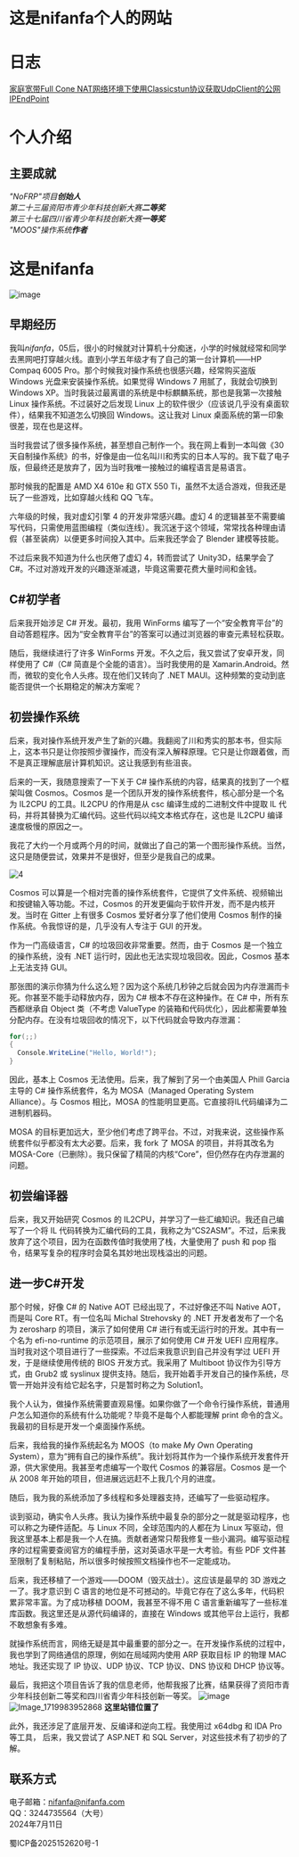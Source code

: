 # 这是nifanfa个人的网站
## 

# 日志
[家庭宽带Full Cone NAT网络环境下使用Classicstun协议获取UdpClient的公网IPEndPoint](stun/)  
  
# 个人介绍  
## 主要成就
*"NoFRP"项目**创始人***   
*第二十三届资阳市青少年科技创新大赛**二等奖***  
*第三十七届四川省青少年科技创新大赛**一等奖***  
*"MOOS"操作系统**作者***  

# 这是nifanfa
![image](images/IMG_20241230_165039.jpg)  
  
## 早期经历
我叫*nifanfa*，05后，很小的时候就对计算机十分痴迷，小学的时候就经常和同学去黑网吧打穿越火线。直到小学五年级才有了自己的第一台计算机——HP Compaq 6005 Pro。那个时候我对操作系统也很感兴趣，经常购买盗版 Windows 光盘来安装操作系统。如果觉得 Windows 7 用腻了，我就会切换到 Windows XP。当时我装过最离谱的系统是中标麒麟系统，那也是我第一次接触 Linux 操作系统。不过装好之后发现 Linux 上的软件很少（应该说几乎没有桌面软件），结果我不知道怎么切换回 Windows。这让我对 Linux 桌面系统的第一印象很差，现在也是这样。

当时我尝试了很多操作系统，甚至想自己制作一个。我在网上看到一本叫做《30天自制操作系统》的书，好像是由一位名叫川和秀实的日本人写的。我下载了电子版，但最终还是放弃了，因为当时我唯一接触过的编程语言是易语言。

那时候我的配置是 AMD X4 610e 和 GTX 550 Ti，虽然不太适合游戏，但我还是玩了一些游戏，比如穿越火线和 QQ 飞车。

六年级的时候，我对虚幻引擎 4 的开发非常感兴趣。虚幻 4 的逻辑甚至不需要编写代码，只需使用蓝图编程（类似连线）。我沉迷于这个领域，常常找各种理由请假（甚至装病）以便更多时间投入其中。后来我还学会了 Blender 建模等技能。

不过后来我不知道为什么也厌倦了虚幻 4，转而尝试了 Unity3D，结果学会了 C#。不过对游戏开发的兴趣逐渐减退，毕竟这需要花费大量时间和金钱。

## C#初学者
后来我开始涉足 C# 开发。最初，我用 WinForms 编写了一个“安全教育平台”的自动答题程序。因为“安全教育平台”的答案可以通过浏览器的审查元素轻松获取。

随后，我继续进行了许多 WinForms 开发。不久之后，我又尝试了安卓开发，同样使用了 C#（C# 简直是个全能的语言）。当时我使用的是 Xamarin.Android。然而，微软的变化令人头疼。现在他们又转向了 .NET MAUI。这种频繁的变动到底能否提供一个长期稳定的解决方案呢？

## 初尝操作系统
后来，我对操作系统开发产生了新的兴趣。我翻阅了川和秀实的那本书，但实际上，这本书只是让你按照步骤操作，而没有深入解释原理。它只是让你跟着做，而不是真正理解底层计算机知识。这让我感到有些沮丧。

后来的一天，我随意搜索了一下关于 C# 操作系统的内容，结果真的找到了一个框架叫做 Cosmos。Cosmos 是一个团队开发的操作系统套件，核心部分是一个名为 IL2CPU 的工具。IL2CPU 的作用是从 csc 编译生成的二进制文件中提取 IL 代码，并将其替换为汇编代码。这些代码以纯文本格式存在，这也是 IL2CPU 编译速度极慢的原因之一。

我花了大约一个月或两个月的时间，就做出了自己的第一个图形操作系统。当然，这只是随便尝试，效果并不是很好，但至少是我自己的成果。  
  
![4](images/cosmos-gui-sample.gif)
  
Cosmos 可以算是一个相对完善的操作系统套件，它提供了文件系统、视频输出和按键输入等功能。不过，Cosmos 的开发更偏向于软件开发，而不是内核开发。当时在 Gitter 上有很多 Cosmos 爱好者分享了他们使用 Cosmos 制作的操作系统。令我惊讶的是，几乎没有人专注于 GUI 的开发。

作为一门高级语言，C# 的垃圾回收非常重要。然而，由于 Cosmos 是一个独立的操作系统，没有 .NET 运行时，因此也无法实现垃圾回收。因此，Cosmos 基本上无法支持 GUI。

那张图的演示你猜为什么这么短？因为这个系统几秒钟之后就会因为内存泄漏而卡死。你甚至不能手动释放内存，因为 C# 根本不存在这种操作。在 C# 中，所有东西都继承自 Object 类（不考虑 ValueType 的装箱和代码优化），因此都需要单独分配内存。在没有垃圾回收的情况下，以下代码就会导致内存泄漏：

```cs
for(;;)
{
  Console.WriteLine("Hello, World!");
}
```

因此，基本上 Cosmos 无法使用。后来，我了解到了另一个由美国人 Phill Garcia 主导的 C# 操作系统套件，名为 MOSA（Managed Operating System Alliance）。与 Cosmos 相比，MOSA 的性能明显更高。它直接将IL代码编译为二进制机器码。

MOSA 的目标更加远大，至少他们考虑了跨平台。不过，对我来说，这些操作系统套件似乎都没有太大必要。后来，我 fork 了 MOSA 的项目，并将其改名为 MOSA-Core（已删除）。我只保留了精简的内核“Core”，但仍然存在内存泄漏的问题。 

## 初尝编译器
后来，我又开始研究 Cosmos 的 IL2CPU，并学习了一些汇编知识。我还自己编写了一个将 IL 代码转换为汇编代码的工具，我称之为“CS2ASM”。不过，后来我放弃了这个项目，因为在函数传值时我使用了栈，大量使用了 push 和 pop 指令，结果写复杂的程序时会莫名其妙地出现栈溢出的问题。

## 进一步C#开发
那个时候，好像 C# 的 Native AOT 已经出现了，不过好像还不叫 Native AOT，而是叫 Core RT。有一位名叫 Michal Strehovsky 的 .NET 开发者发布了一个名为 zerosharp 的项目，演示了如何使用 C# 进行有或无运行时的开发。其中有一个名为 efi-no-runtime 的示范项目，展示了如何使用 C# 开发 UEFI 应用程序。当时我对这个项目进行了一些探索。不过后来我意识到自己并没有学过 UEFI 开发，于是继续使用传统的 BIOS 开发方式。我采用了 Multiboot 协议作为引导方式，由 Grub2 或 syslinux 提供支持。随后，我开始着手开发自己的操作系统，尽管一开始并没有给它起名字，只是暂时称之为 Solution1。

我个人认为，做操作系统需要直观易懂。如果你做了一个命令行操作系统，普通用户怎么知道你的系统有什么功能呢？毕竟不是每个人都能理解 print 命令的含义。我最初的目标是开发一个桌面操作系统。

后来，我给我的操作系统起名为 MOOS（to make *M*y *O*wn *O*perating *S*ystem），意为“拥有自己的操作系统”。我计划将其作为一个操作系统开发套件开源，供大家使用。我甚至考虑编写一个取代 Cosmos 的兼容层。Cosmos 是一个从 2008 年开始的项目，但进展远远赶不上我几个月的进度。

随后，我为我的系统添加了多线程和多处理器支持，还编写了一些驱动程序。

谈到驱动，确实令人头疼。我认为操作系统中最复杂的部分之一就是驱动程序，也可以称之为硬件适配。与 Linux 不同，全球范围内的人都在为 Linux 写驱动，但我这里基本上都是我一个人在搞。贡献者通常只帮我修复一些小漏洞。编写驱动程序的过程需要查阅官方的编程手册，这对英语水平是一大考验。有些 PDF 文件甚至限制了复制粘贴，所以很多时候按照文档操作也不一定能成功。

后来，我还移植了一个游戏——DOOM（毁灭战士）。这应该是最早的 3D 游戏之一了。我才意识到 C 语言的地位是不可撼动的。毕竟它存在了这么多年，代码积累非常丰富。为了成功移植 DOOM，我甚至不得不用 C 语言重新编写了一些标准库函数。我这里还是从源代码编译的，直接在 Windows 或其他平台上运行，我都不敢想象有多难。

就操作系统而言，网络无疑是其中最重要的部分之一。在开发操作系统的过程中，我也学到了网络通信的原理，例如在局域网内使用 ARP 获取目标 IP 的物理 MAC 地址。我还实现了 IP 协议、UDP 协议、TCP 协议、DNS 协议和 DHCP 协议等。

最后，我把这个项目告诉了我的信息老师，他帮我报了比赛，结果获得了资阳市青少年科技创新二等奖和四川省青少年科技创新一等奖。
![image](images/moos.png)  
![Image_1719983952868](images/stage.jpg)
**这里站错位置了**  
  
此外，我还涉足了底层开发、反编译和逆向工程。我使用过 x64dbg 和 IDA Pro 等工具，
后来，我又尝试了 ASP.NET 和 SQL Server，对这些技术有了初步的了解。

## 联系方式
电子邮箱：nifanfa@nifanfa.com  
QQ：3244735564（大号）  
2024年7月11日  
  
蜀ICP备2025152620号-1
